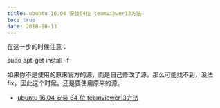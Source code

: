 ```yaml
---
title: ubuntu 16.04 安装64位 teamviewer13方法
toc: true
date: 2018-10-13
---
```





在这一步的时候注意：

sudo apt-get install -f

如果你不是使用的原来官方的源，而是自己修改了源，那么可能找不到，没法 fix，因此这个时候，还是要使用原来的源。


- [ubuntu 16.04 安装 64 位 teamviewer13方法](https://blog.csdn.net/wangyjfrecky/article/details/80742684)


